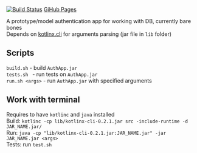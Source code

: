 [![Build Status](https://travis-ci.org/HellsingDarge/AuthApp.svg?branch=master)](https://travis-ci.org/HellsingDarge/AuthApp)  [GiHub Pages](https://hellsingdarge.github.io/AuthApp/)

A prototype/model authentication app for working with DB, currently bare bones  
Depends on [kotlinx.cli](https://github.com/kotlin/kotlinx.cli) for arguments parsing (jar file in `lib` folder)

Scripts
---
`build.sh` - build `AuthApp.jar`  
`tests.sh ` - run tests on `AuthApp.jar`  
`run.sh <args>` - run `AuthApp.jar` with specified arguments

Work with terminal
---
Requires to have `kotlinc` and `java` installed  
Build: `kotlinc -cp lib/kotlinx-cli-0.2.1.jar src -include-runtime -d JAR_NAME.jar/`  
Run: `java -cp "lib/kotlinx-cli-0.2.1.jar:JAR_NAME.jar" -jar JAR_NAME.jar <args>`  
Tests: run `test.sh`

